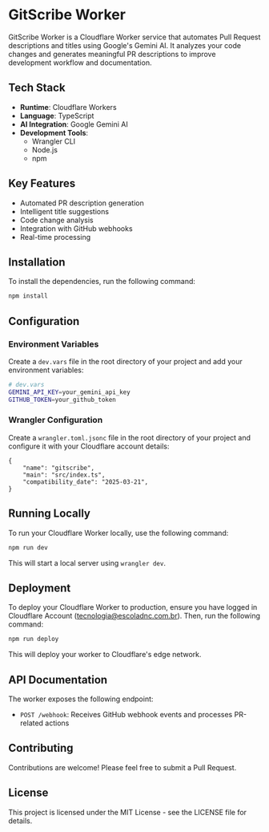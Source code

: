 # GitScribe Worker

GitScribe Worker is a Cloudflare Worker service that automates Pull Request descriptions and titles using Google's Gemini AI. It analyzes your code changes and generates meaningful PR descriptions to improve development workflow and documentation.

## Tech Stack

- **Runtime**: Cloudflare Workers
- **Language**: TypeScript
- **AI Integration**: Google Gemini AI
- **Development Tools**:
  - Wrangler CLI
  - Node.js
  - npm

## Key Features

- Automated PR description generation
- Intelligent title suggestions
- Code change analysis
- Integration with GitHub webhooks
- Real-time processing

## Installation

To install the dependencies, run the following command:

```sh
npm install
```

## Configuration

### Environment Variables

Create a `dev.vars` file in the root directory of your project and add your environment variables:

```sh
# dev.vars
GEMINI_API_KEY=your_gemini_api_key
GITHUB_TOKEN=your_github_token
```

### Wrangler Configuration

Create a `wrangler.toml.jsonc` file in the root directory of your project and configure it with your Cloudflare account details:

```jsonc
{
	"name": "gitscribe",
	"main": "src/index.ts",
	"compatibility_date": "2025-03-21",
}
```

## Running Locally

To run your Cloudflare Worker locally, use the following command:

```sh
npm run dev
```

This will start a local server using `wrangler dev`.

## Deployment

To deploy your Cloudflare Worker to production, ensure you have logged in Cloudflare Account (tecnologia@escoladnc.com.br). Then, run the following command:

```sh
npm run deploy
```

This will deploy your worker to Cloudflare's edge network.

## API Documentation

The worker exposes the following endpoint:

- `POST /webhook`: Receives GitHub webhook events and processes PR-related actions

## Contributing

Contributions are welcome! Please feel free to submit a Pull Request.

## License

This project is licensed under the MIT License - see the LICENSE file for details.
